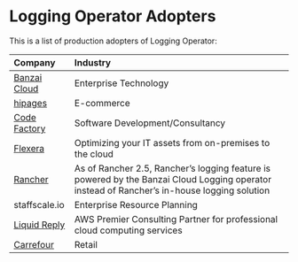 # Logging Operator Adopters

This is a list of production adopters of Logging Operator:

| Company | Industry |
| :--- | :--- |
|[Banzai Cloud](https://banzaicloud.com)|Enterprise Technology|
|[hipages](https://hipages.com.au)|E-commerce|
|[Code Factory](https://codefactory.hu)|Software Development/Consultancy|
|[Flexera](https://www.flexera.com/)|Optimizing your IT assets from on-premises to the cloud|
|[Rancher](https://rancher.com/docs/rancher/v2.x/en/logging/#changes-in-rancher-v2-5)|As of Rancher 2.5, Rancher’s logging feature is powered by the Banzai Cloud Logging operator instead of Rancher’s in-house logging solution|
|staffscale.io|Enterprise Resource Planning|
|[Liquid Reply](https://liquidreply.net/monitor-your-multi-cluster-environments)|AWS Premier Consulting Partner for professional cloud computing services|
|[Carrefour](https://carrefour.com)|Retail|
